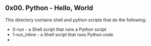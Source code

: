 ## 0x00. Python - Hello, World
This directory contains shell and python scripts that do the following:
- 0-run - a Shell script that runs a Python script
- 1-run_inline - a Shell script that runs Python code
- 